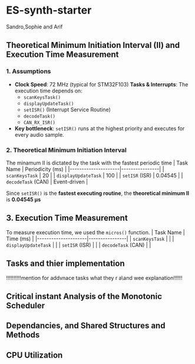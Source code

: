# ES-synth-starter
Sandro,Sophie and Arif
## Theoretical Minimum Initiation Interval (II) and Execution Time Measurement

### **1. Assumptions**
- **Clock Speed**: 72 MHz (typical for STM32F103)
 **Tasks & Interrupts**: The execution time depends on:
  - `scanKeysTask()`
  - `displayUpdateTask()`
  - `setISR()` (Interrupt Service Routine)
  - `decodeTask()`
  - `CAN_RX_ISR()`
- **Key bottleneck**: `setISR()` runs at the highest priority and executes for every audio sample.
### **2. Theoretical Minimum Initiation Interval**
The minamum II is dictated by the task with the fastest periodic time
| Task Name           | Periodicity (ms) |
|---------------------|----------------|
| `scanKeysTask`      | 20             |
| `displayUpdateTask` | 100            |
| `setISR` (ISR)      | 0.04545 |
| `decodeTask` (CAN)  | Event-driven |

Since `setISR()` is the **fastest executing routine**, the **theoretical minimum II** is **0.04545 μs**
## **3. Execution Time Measurement**
To measure execution time, we used the `micros()` function.
| Task Name           | Time (ms) |
|---------------------|----------------|
| `scanKeysTask`      |         |
| `displayUpdateTask` |       |
| `setISR` (ISR)      |  |
| `decodeTask` (CAN)  |  |

## Tasks and thier implementation
!!!!!!!!!!mention for addvnace tasks what they r a\and wee explanation!!!!!!

## Critical instant Analysis of the Monotonic Scheduler


## Dependancies, and Shared Structures and  Methods

## CPU Utilization